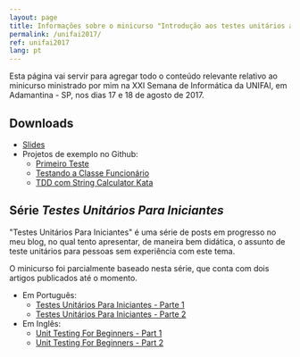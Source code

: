 ```yaml
---
layout: page
title: Informações sobre o minicurso "Introdução aos testes unitários automatizados com NUnit e C#"
permalink: /unifai2017/
ref: unifai2017
lang: pt
---
```


Esta página vai servir para agregar todo o conteúdo relevante relativo ao minicurso ministrado por mim na XXI Semana de Informática da UNIFAI, em Adamantina - SP, nos dias 17 e 18 de agosto de 2017.

## Downloads

- [Slides](http://example.com/bla)
- Projetos de exemplo no Github:
	- [Primeiro Teste](https://github.com/carlosschults/PrimeiroTeste)
	- [Testando a Classe Funcionário](https://github.com/carlosschults/testando-a-classe-funcionario)
	- [TDD com String Calculator Kata](https://github.com/carlosschults/tdd-com-string-calculator-kata)

## Série *Testes Unitários Para Iniciantes*

"Testes Unitários Para Iniciantes" é uma série de posts em progresso no meu blog, no qual tento apresentar, de maneira bem didática, o assunto de teste unitários
para pessoas sem experiência com este tema.

O minicurso foi parcialmente baseado nesta série, que conta com dois artigos publicados até o momento.

- Em Português:
	- [Testes Unitários Para Iniciantes - Parte 1](http://carlosschults.net/pt/testes-unitarios-iniciantes-parte1)
	- [Testes Unitários Para Iniciantes - Parte 2](http://carlosschults.net/pt/testes-unitarios-iniciantes-parte-2)
- Em Inglês:
	- [Unit Testing For Beginners - Part 1](http://carlosschults.net/en/unit-testing-for-beginners-part1/)
	- [Unit Testing For Beginners - Part 2](http://carlosschults.net/en/unit-testing-for-beginners-part2/)

